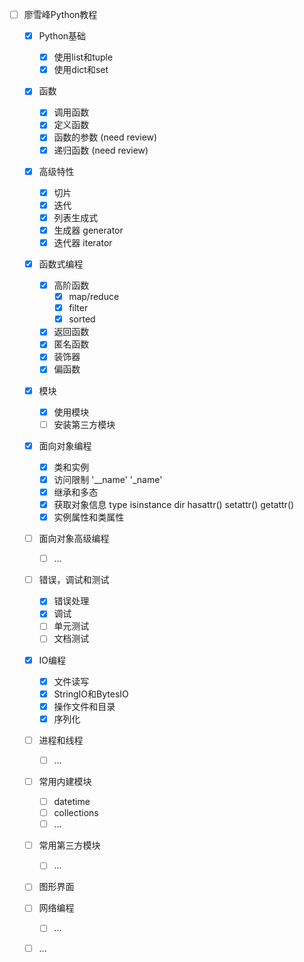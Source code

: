 - [ ] 廖雪峰Python教程
  - [x] Python基础
    - [x] 使用list和tuple
    - [x] 使用dict和set
  - [x] 函数
    - [x] 调用函数
    - [x] 定义函数
    - [x] 函数的参数 (need review)
    - [x] 递归函数 (need review)
  - [x] 高级特性
    - [x] 切片
    - [x] 迭代
    - [x] 列表生成式
    - [x] 生成器 generator
    - [x] 迭代器 iterator
  - [x] 函数式编程
    - [x] 高阶函数
      - [x] map/reduce
      - [x] filter
      - [x] sorted
    - [x] 返回函数
    - [x] 匿名函数
    - [x] 装饰器
    - [x] 偏函数
  - [x] 模块
    - [x] 使用模块
    - [ ] 安装第三方模块
  - [x] 面向对象编程
    - [x] 类和实例
    - [x] 访问限制 '__name' '_name'
    - [x] 继承和多态
    - [x] 获取对象信息 type isinstance dir hasattr()  setattr() getattr()
    - [x] 实例属性和类属性
  - [ ] 面向对象高级编程
    - [ ] ...
  - [ ] 错误，调试和测试
    - [x] 错误处理
    - [x] 调试
    - [ ] 单元测试
    - [ ] 文档测试
  - [x] IO编程
    - [x] 文件读写
    - [x] StringIO和BytesIO
    - [x] 操作文件和目录
    - [x] 序列化
  - [ ] 进程和线程
    - [ ] ...
  - [ ] 常用内建模块
    - [ ] datetime
    - [ ] collections
    - [ ] ...
  - [ ] 常用第三方模块
    - [ ] ...
  - [ ] 图形界面
  - [ ] 网络编程
    - [ ] ...
  - [ ] ...


